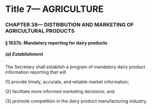 
# Title 7— AGRICULTURE
### CHAPTER 38— DISTRIBUTION AND MARKETING OF AGRICULTURAL PRODUCTS
#### § 1637b. Mandatory reporting for dairy products
##### (a) Establishment

The Secretary shall establish a program of mandatory dairy product information reporting that will

(1) provide timely, accurate, and reliable market information;

(2) facilitate more informed marketing decisions; and

(3) promote competition in the dairy product manufacturing industry.
